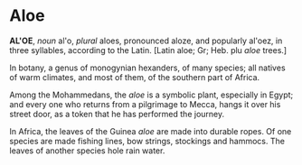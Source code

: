 # Aloe

**AL'OE**, _noun_ al'o, _plural_ aloes, pronounced aloze, and popularly al'oez, in three syllables, according to the Latin. \[Latin aloe; Gr; Heb. plu _aloe_ trees.\]

In botany, a genus of monogynian hexanders, of many species; all natives of warm climates, and most of them, of the southern part of Africa.

Among the Mohammedans, the _aloe_ is a symbolic plant, especially in Egypt; and every one who returns from a pilgrimage to Mecca, hangs it over his street door, as a token that he has performed the journey.

In Africa, the leaves of the Guinea _aloe_ are made into durable ropes. Of one species are made fishing lines, bow strings, stockings and hammocs. The leaves of another species hole rain water.